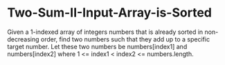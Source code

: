 # Two-Sum-II-Input-Array-is-Sorted
Given a 1-indexed array of integers numbers that is already sorted in non-decreasing order, find two numbers such that they add up to a specific target number. Let these two numbers be numbers[index1] and numbers[index2] where 1 &lt;= index1 &lt; index2 &lt;= numbers.length.

